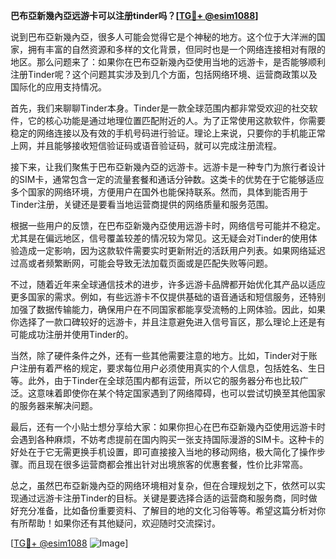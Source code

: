 **巴布亞新幾內亞远游卡可以注册tinder吗？[[TG💪+ @esim1088](https://t.me/s/esim1088)]**

说到巴布亞新幾內亞，很多人可能会觉得它是个神秘的地方。这个位于大洋洲的国家，拥有丰富的自然资源和多样的文化背景，但同时也是一个网络连接相对有限的地区。那么问题来了：如果你在巴布亞新幾內亞使用当地的远游卡，是否能够顺利注册Tinder呢？这个问题其实涉及到几个方面，包括网络环境、运营商政策以及国际化的应用支持情况。

首先，我们来聊聊Tinder本身。Tinder是一款全球范围内都非常受欢迎的社交软件，它的核心功能是通过地理位置匹配附近的人。为了正常使用这款软件，你需要稳定的网络连接以及有效的手机号码进行验证。理论上来说，只要你的手机能正常上网，并且能够接收短信验证码或语音验证码，就可以完成注册流程。

接下来，让我们聚焦于巴布亞新幾內亞的远游卡。远游卡是一种专门为旅行者设计的SIM卡，通常包含一定的流量套餐和通话分钟数。这类卡的优势在于它能够适应多个国家的网络环境，方便用户在国外也能保持联系。然而，具体到能否用于Tinder注册，关键还是要看当地运营商提供的网络质量和服务范围。

根据一些用户的反馈，在巴布亞新幾內亞使用远游卡时，网络信号可能并不稳定。尤其是在偏远地区，信号覆盖较差的情况较为常见。这无疑会对Tinder的使用体验造成一定影响，因为这款软件需要实时更新附近的活跃用户列表。如果网络延迟过高或者频繁断网，可能会导致无法加载页面或是匹配失败等问题。

不过，随着近年来全球通信技术的进步，许多远游卡品牌都开始优化其产品以适应更多国家的需求。例如，有些远游卡不仅提供基础的语音通话和短信服务，还特别加强了数据传输能力，确保用户在不同国家都能享受流畅的上网体验。因此，如果你选择了一款口碑较好的远游卡，并且注意避免进入信号盲区，那么理论上还是有可能成功注册并使用Tinder的。

当然，除了硬件条件之外，还有一些其他需要注意的地方。比如，Tinder对于账户注册有着严格的规定，要求每位用户必须使用真实的个人信息，包括姓名、生日等。此外，由于Tinder在全球范围内都有运营，所以它的服务器分布也比较广泛。这意味着即使你在某个特定国家遇到了网络障碍，也可以尝试切换至其他国家的服务器来解决问题。

最后，还有一个小贴士想分享给大家：如果你担心在巴布亞新幾內亞使用远游卡时会遇到各种麻烦，不妨考虑提前在国内购买一张支持国际漫游的SIM卡。这种卡的好处在于它无需更换手机设置，即可直接接入当地的移动网络，极大简化了操作步骤。而且现在很多运营商都会推出针对出境旅客的优惠套餐，性价比非常高。

总之，虽然巴布亞新幾內亞的网络环境相对复杂，但在合理规划之下，依然可以实现通过远游卡注册Tinder的目标。关键是要选择合适的运营商和服务商，同时做好充分准备，比如备份重要资料、了解目的地的文化习俗等等。希望这篇分析对你有所帮助！如果你还有其他疑问，欢迎随时交流探讨。

[[TG💪+ @esim1088](https://t.me/s/esim1088) ![Image](https://i.postimg.cc/4NQfJmqS/Snipaste-2025-05-13-00-14-12.png)]